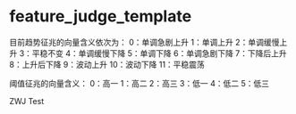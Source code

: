 # feature_judge_template



目前趋势征兆的向量含义依次为：
0：单调急剧上升
1：单调上升
2：单调缓慢上升
3：平稳不变
4：单调缓慢下降
5：单调下降
6：单调急剧下降
7：下降后上升
8：上升后下降
9：波动上升
10：波动下降
11：平稳震荡


阈值征兆的向量含义：
0：高一
1：高二
2：高三
3：低一
4：低二
5：低三

ZWJ Test